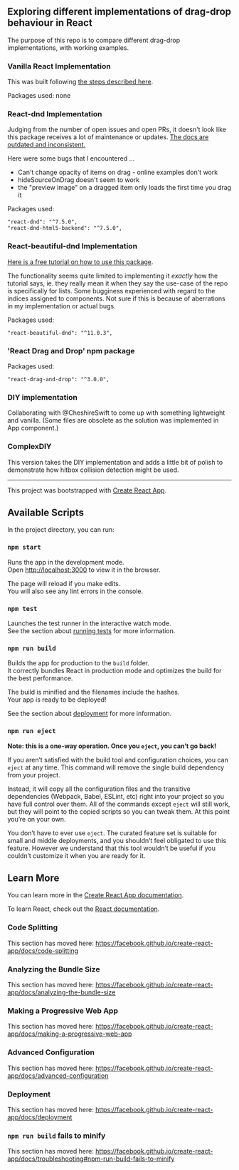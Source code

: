  
## Exploring different implementations of drag-drop behaviour in React

The purpose of this repo is to compare different drag-drop implementations, with working examples.

### Vanilla React Implementation

This was built following [the steps described here](https://www.freecodecamp.org/news/reactjs-implement-drag-and-drop-feature-without-using-external-libraries-ad8994429f1a/).

Packages used: none

### React-dnd Implementation

Judging from the number of open issues and open PRs, it doesn't look like this package receives 
a lot of maintenance or updates. [The docs are outdated and inconsistent.](http://react-dnd.github.io/react-dnd/about)

Here were some bugs that I encountered ...

* Can't change opacity of items on drag - online examples don't work
* hideSourceOnDrag doesn't seem to work
* the "preview image" on a dragged item only loads the first time you drag it

Packages used: 

```
"react-dnd": "^7.5.0",
"react-dnd-html5-backend": "^7.5.0",
```

### React-beautiful-dnd Implementation

[Here is a free tutorial on how to use this package](https://egghead.io/courses/beautiful-and-accessible-drag-and-drop-with-react-beautiful-dnd).

The functionality seems quite limited to implementing it *exactly* how the tutorial says, ie. they really mean it when they say the 
use-case of the repo is specifically for lists. Some bugginess experienced with regard to the indices assigned to components. Not sure
if this is because of aberrations in my implementation or actual bugs.

Packages used: 

```
"react-beautiful-dnd": "^11.0.3",
```

### 'React Drag and Drop' npm package

Packages used: 

```
"react-drag-and-drop": "^3.0.0",
```

### DIY implementation

Collaborating with @CheshireSwift to come up with something lightweight and vanilla. (Some files are obsolete as the solution was implemented in App component.)

### ComplexDIY 

This version takes the DIY implementation and adds a little bit of polish to demonstrate how hitbox collision detection might be used.

------------------------------------------------------------------------------------------
This project was bootstrapped with [Create React App](https://github.com/facebook/create-react-app).

## Available Scripts

In the project directory, you can run:

### `npm start`

Runs the app in the development mode.<br>
Open [http://localhost:3000](http://localhost:3000) to view it in the browser.

The page will reload if you make edits.<br>
You will also see any lint errors in the console.

### `npm test`

Launches the test runner in the interactive watch mode.<br>
See the section about [running tests](https://facebook.github.io/create-react-app/docs/running-tests) for more information.

### `npm run build`

Builds the app for production to the `build` folder.<br>
It correctly bundles React in production mode and optimizes the build for the best performance.

The build is minified and the filenames include the hashes.<br>
Your app is ready to be deployed!

See the section about [deployment](https://facebook.github.io/create-react-app/docs/deployment) for more information.

### `npm run eject`

**Note: this is a one-way operation. Once you `eject`, you can’t go back!**

If you aren’t satisfied with the build tool and configuration choices, you can `eject` at any time. This command will remove the single build dependency from your project.

Instead, it will copy all the configuration files and the transitive dependencies (Webpack, Babel, ESLint, etc) right into your project so you have full control over them. All of the commands except `eject` will still work, but they will point to the copied scripts so you can tweak them. At this point you’re on your own.

You don’t have to ever use `eject`. The curated feature set is suitable for small and middle deployments, and you shouldn’t feel obligated to use this feature. However we understand that this tool wouldn’t be useful if you couldn’t customize it when you are ready for it.

## Learn More

You can learn more in the [Create React App documentation](https://facebook.github.io/create-react-app/docs/getting-started).

To learn React, check out the [React documentation](https://reactjs.org/).

### Code Splitting

This section has moved here: https://facebook.github.io/create-react-app/docs/code-splitting

### Analyzing the Bundle Size

This section has moved here: https://facebook.github.io/create-react-app/docs/analyzing-the-bundle-size

### Making a Progressive Web App

This section has moved here: https://facebook.github.io/create-react-app/docs/making-a-progressive-web-app

### Advanced Configuration

This section has moved here: https://facebook.github.io/create-react-app/docs/advanced-configuration

### Deployment

This section has moved here: https://facebook.github.io/create-react-app/docs/deployment

### `npm run build` fails to minify

This section has moved here: https://facebook.github.io/create-react-app/docs/troubleshooting#npm-run-build-fails-to-minify
